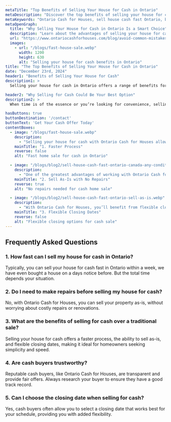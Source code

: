 ```yaml
---
metaTitle: "Top Benefits of Selling Your House for Cash in Ontario"
metaDescription: "Discover the top benefits of selling your house for cash in Ontario, including a faster process, no repairs, and flexible closing dates."
metaKeywords: "Ontario Cash for Houses, sell house cash fast Ontario, benefits cash home sale Ontario, cash home buyers Ontario"
metaOpenGraph:
  title: "Why Selling Your House for Cash in Ontario Is a Smart Choice"
  description: "Learn about the advantages of selling your house for cash in Ontario, from a quick sale to skipping repairs and flexible closing terms."
  url: "https://www.ontariocashforhouses.com/blog/avoid-common-mistakes-selling-house-cash-ontario"
  images:
    - url: "/blogs/fast-house-sale.webp"
      width: 1200
      height: 630
      alt: "Selling your house for cash benefits in Ontario"
title: "The Top Benefits of Selling Your House for Cash in Ontario"
date: "December 23rd, 2024"
header1: "Benefits of Selling Your House for Cash"
description1: >
  Selling your house for cash in Ontario offers a range of benefits for homeowners who want a faster, simpler, and more flexible process. Whether you're looking to sell quickly due to financial reasons or want to avoid the hassle of traditional home sales, this method can provide significant advantages. In this article, we'll explore the top reasons why selling for cash is a great option and how it can help you move forward confidently.

header2: "Why Selling for Cash Could Be Your Best Option"
description2: >
  When time is of the essence or you’re looking for convenience, selling your house for cash fast in Ontario might be the perfect solution. This approach eliminates many of the complications of traditional real estate transactions, offering speed, simplicity, and peace of mind.

hasButtons: true
buttonDestination: '/contact'
buttonText: 'Get Your Cash Offer Today'
contentBoxes:
  - image: "/blogs/fast-house-sale.webp"
    description: 
      - "Selling your house for cash with Ontario Cash for Houses allows for a significantly faster transaction compared to traditional sales methods, which can take months. Cash buyers can often close in as little as a week, making it an ideal choice if you need to sell your house cash fast in Ontario. This speed is especially beneficial if you’re facing financial challenges, dealing with a foreclosure, or relocating for work. By choosing a cash sale, you can move forward without the stress of prolonged waiting periods or the uncertainties that come with traditional buyers."
    mainTitle: "1. Faster Process"
    reverse: false
    alt: "Fast home sale for cash in Ontario"

  - image: "/blogs/blog2/sell-house-cash-fast-ontario-canada-any-condition.webp"
    description: 
      - "One of the greatest advantages of working with Ontario Cash for Houses is the ability to sell your home as-is, without spending time or money on costly repairs. Traditional home sales often require upgrades or renovations to attract buyers, but cash buyers are willing to purchase properties in any condition. Whether your house needs major repairs or is simply outdated, you can sell house cash fast Ontario without the added hassle. This not only saves you money but also eliminates the stress of preparing your home for the market."
    mainTitle: "2. Sell As-Is with No Repairs"
    reverse: true
    alt: "No repairs needed for cash home sale"

  - image: "/blogs/blog2/sell-house-cash-fast-ontario-sell-as-is.webp"
    description: 
      - "With Ontario Cash for Houses, you’ll benefit from flexible closing terms tailored to your unique needs. Whether you need to close quickly to access funds or prefer to delay the sale until a later date, selling your house for cash provides unmatched convenience. This flexibility is especially helpful for homeowners juggling multiple commitments, such as coordinating a move or resolving financial issues. If you’re looking to sell house cash fast Ontario while maintaining control over the timeline, a cash sale is the perfect solution."
    mainTitle: "3. Flexible Closing Dates"
    reverse: false
    alt: "Flexible closing options for cash sale"
---
```


## **Frequently Asked Questions**

### **1. How fast can I sell my house for cash in Ontario?**
Typically, you can sell your house for cash fast in Ontario within a week,
we have even bought a house on a days
notice before. But the total time depends your situation.

### **2. Do I need to make repairs before selling my house for cash?**
No, with Ontario Cash for Houses, you can sell your property as-is, without worrying about costly repairs or renovations.

### **3. What are the benefits of selling for cash over a traditional sale?**
Selling your house for cash offers a faster process, the ability to sell as-is, and flexible closing dates, making it ideal for homeowners seeking simplicity and speed.

### **4. Are cash buyers trustworthy?**
Reputable cash buyers, like Ontario Cash for Houses, are transparent and provide fair offers. Always research your buyer to ensure they have a good track record.

### **5. Can I choose the closing date when selling for cash?**
Yes, cash buyers often allow you to select a closing date that works best for your schedule, providing you with added flexibility.
